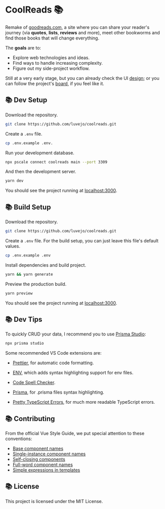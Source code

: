 # CoolReads 📚

Remake of [goodreads.com](https://goodreads.com/), a site where you can share your reader's journey (via **quotes**, **lists**, **reviews** and more), meet other bookworms and find those books that will change everything.

The **goals** are to:

- Explore web technologies and ideas.
- Find ways to handle increasing complexity.
- Figure out my side-project workflow.

Still at a very early stage, but you can already check the UI [design](https://www.figma.com/proto/sEZV7Vs1vYPhugnXePQoAA/CoolReads?node-id=807%3A440&scaling=min-zoom&page-id=807%3A89&starting-point-node-id=807%3A440&hide-ui=1); or you can follow the project's [board](https://trello.com/b/qAuxHdOE/coolreads), if you feel like it.

## 📚 Dev Setup

Download the repository.

```bash
git clone https://github.com/luvejo/coolreads.git
```

Create a `.env` file.

```bash
cp .env.example .env.
```

Run your development database.

```bash
npx pscale connect coolreads main --port 3309
```

And then the development server.

```bash
yarn dev
```

You should see the project running at [localhost:3000](http://localhost:3000).

## 📚 Build Setup

Download the repository.

```bash
git clone https://github.com/luvejo/coolreads.git
```

Create a `.env` file. For the build setup, you can just leave this file's default values.

```bash
cp .env.example .env
```

Install dependencies and build project.

```bash
yarn && yarn generate
```

Preview the production build.

```bash
yarn preview
```

You should see the project running at [localhost:3000](http://localhost:3000).

## 📚 Dev Tips

To quickly CRUD your data, I recommend you to use [Prisma Studio](https://www.prisma.io/studio):

```bash
npx prisma studio
```

Some recommended VS Code extensions are:

- [Prettier](https://marketplace.visualstudio.com/items?itemName=esbenp.prettier-vscode), for automatic code formatting.

- [ENV](https://marketplace.visualstudio.com/items?itemName=IronGeek.vscode-env), which adds syntax highlighting support for env files.

- [Code Spell Checker](https://marketplace.visualstudio.com/items?itemName=streetsidesoftware.code-spell-checker).

- [Prisma](https://marketplace.visualstudio.com/items?itemName=Prisma.prisma), for .prisma files syntax highlighting.

- [Pretty TypeScript Errors](https://marketplace.visualstudio.com/items?itemName=yoavbls.pretty-ts-errors), for much more readable TypeScript errors.

## 📚 Contributing

From the official Vue Style Guide, we put special attention to these conventions:

- [Base component names](https://vuejs.org/style-guide/rules-strongly-recommended.html#base-component-names)
- [Single-instance component names](https://vuejs.org/style-guide/rules-strongly-recommended.html#single-instance-component-names)
- [Self-closing components](https://vuejs.org/style-guide/rules-strongly-recommended.html#self-closing-components)
- [Full-word component names](https://vuejs.org/style-guide/rules-strongly-recommended.html#full-word-component-names)
- [Simple expressions in templates](https://vuejs.org/style-guide/rules-strongly-recommended.html#simple-expressions-in-templates)

## 📚 License

This project is licensed under the MIT License.
